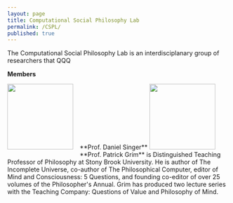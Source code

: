 ```yaml
---
layout: page
title: Computational Social Philosophy Lab
permalink: /CSPL/
published: true
---
```


The Computational Social Philosophy Lab is an interdisciplanary group of researchers that QQQ

**Members**

<img src="http://www.danieljsinger.com/images/mephoto.png" style="width: 150px; float: left; margin: 0px 15px 15px 0px;" />
**Prof. Daniel Singer**


<img src="http://www.danieljsinger.com/images/Grim.jpg" style="width: 150px; left"/>
**Prof. Patrick Grim** is Distinguished Teaching Professor of Philosophy at Stony Brook University. He is author of The Incomplete Universe, co-author of The Philosophical Computer, editor of Mind and Consciousness: 5 Questions, and founding co-editor of over 25 volumes of the Philosopher's Annual. Grim has produced two lecture series with the Teaching Company: Questions of Value and Philosophy of Mind.

